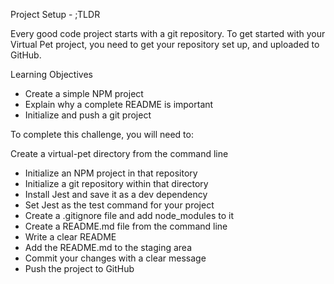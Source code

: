 Project Setup - ;TLDR

Every good code project starts with a git repository. To get started with your Virtual Pet project, you need to get your repository set up, and uploaded to GitHub.

Learning Objectives

- Create a simple NPM project
- Explain why a complete README is important
- Initialize and push a git project

To complete this challenge, you will need to:

Create a virtual-pet directory from the command line

- Initialize an NPM project in that repository
- Initialize a git repository within that directory
- Install Jest and save it as a dev dependency
- Set Jest as the test command for your project
- Create a .gitignore file and add node_modules to it
- Create a README.md file from the command line
- Write a clear README
- Add the README.md to the staging area
- Commit your changes with a clear message
- Push the project to GitHub